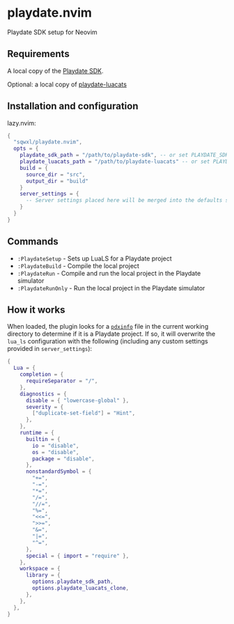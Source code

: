 # playdate.nvim

Playdate SDK setup for Neovim

## Requirements

A local copy of the [Playdate SDK](https://play.date/dev/).

Optional: a local copy of [playdate-luacats](https://github.com/notpeter/playdate-luacats)

## Installation and configuration

lazy.nvim:

```lua
{
  "sqwxl/playdate.nvim",
  opts = {
    playdate_sdk_path = "/path/to/playdate-sdk", -- or set PLAYDATE_SDK_PATH
    playdate_luacats_path = "/path/to/playdate-luacats" -- or set PLAYDATE_LUACATS_PATH (optional)
    build = {
      source_dir = "src",
      output_dir = "build"
    }
    server_settings = {
      -- Server settings placed here will be merged into the defaults shown below.
    }
  }
}
```

## Commands

- `:PlaydateSetup` - Sets up LuaLS for a Playdate project
- `:PlaydateBuild` - Compile the local project
- `:PlaydateRun` - Compile and run the local project in the Playdate simulator
- `:PlaydateRunOnly` - Run the local project in the Playdate simulator

## How it works

When loaded, the plugin looks for a [`pdxinfo`](https://sdk.play.date/2.6.2/Inside%20Playdate.html#pdxinfo) file in the current working directory to determine if it is a Playdate project. If so, it will overwrite the `lua_ls` configuration with the following (including any custom settings provided in `server_settings`):

```lua
{
  Lua = {
    completion = {
      requireSeparator = "/",
    },
    diagnostics = {
      disable = { "lowercase-global" },
      severity = {
        ["duplicate-set-field"] = "Hint",
      },
    },
    runtime = {
      builtin = {
        io = "disable",
        os = "disable",
        package = "disable",
      },
      nonstandardSymbol = {
        "+=",
        "-=",
        "*=",
        "/=",
        "//=",
        "%=",
        "<<=",
        ">>=",
        "&=",
        "|=",
        "^=",
      },
      special = { import = "require" },
    },
    workspace = {
      library = {
        options.playdate_sdk_path,
        options.playdate_luacats_clone,
      },
    },
  },
}
```
